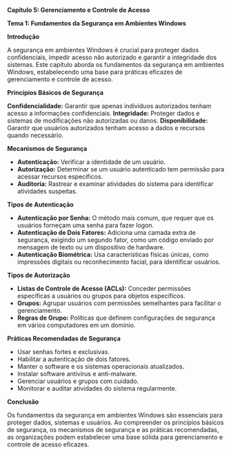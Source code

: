 **Capítulo 5: Gerenciamento e Controle de Acesso**

**Tema 1: Fundamentos da Segurança em Ambientes Windows**

**Introdução**

A segurança em ambientes Windows é crucial para proteger dados confidenciais, impedir acesso não autorizado e garantir a integridade dos sistemas. Este capítulo aborda os fundamentos da segurança em ambientes Windows, estabelecendo uma base para práticas eficazes de gerenciamento e controle de acesso.

**Princípios Básicos de Segurança**

**Confidencialidade:** Garantir que apenas indivíduos autorizados tenham acesso a informações confidenciais.
**Integridade:** Proteger dados e sistemas de modificações não autorizadas ou danos.
**Disponibilidade:** Garantir que usuários autorizados tenham acesso a dados e recursos quando necessário.

**Mecanismos de Segurança**

* **Autenticação:** Verificar a identidade de um usuário.
* **Autorização:** Determinar se um usuário autenticado tem permissão para acessar recursos específicos.
* **Auditoria:** Rastrear e examinar atividades do sistema para identificar atividades suspeitas.

**Tipos de Autenticação**

* **Autenticação por Senha:** O método mais comum, que requer que os usuários forneçam uma senha para fazer logon.
* **Autenticação de Dois Fatores:** Adiciona uma camada extra de segurança, exigindo um segundo fator, como um código enviado por mensagem de texto ou um dispositivo de hardware.
* **Autenticação Biométrica:** Usa características físicas únicas, como impressões digitais ou reconhecimento facial, para identificar usuários.

**Tipos de Autorização**

* **Listas de Controle de Acesso (ACLs):** Conceder permissões específicas a usuários ou grupos para objetos específicos.
* **Grupos:** Agrupar usuários com permissões semelhantes para facilitar o gerenciamento.
* **Regras de Grupo:** Políticas que definem configurações de segurança em vários computadores em um domínio.

**Práticas Recomendadas de Segurança**

* Usar senhas fortes e exclusivas.
* Habilitar a autenticação de dois fatores.
* Manter o software e os sistemas operacionais atualizados.
* Instalar software antivírus e anti-malware.
* Gerenciar usuários e grupos com cuidado.
* Monitorar e auditar atividades do sistema regularmente.

**Conclusão**

Os fundamentos da segurança em ambientes Windows são essenciais para proteger dados, sistemas e usuários. Ao compreender os princípios básicos de segurança, os mecanismos de segurança e as práticas recomendadas, as organizações podem estabelecer uma base sólida para gerenciamento e controle de acesso eficazes.